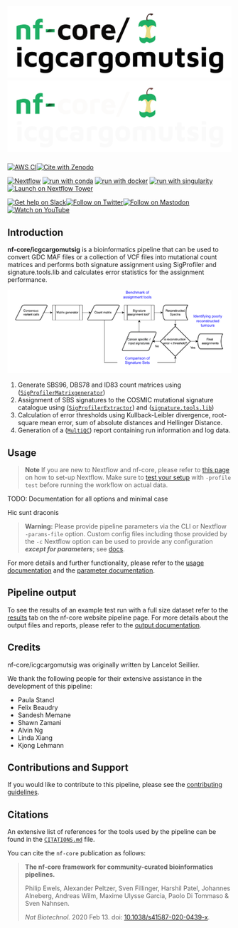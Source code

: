 # ![nf-core/icgcargomutsig](docs/images/nf-core-icgcargomutsig_logo_light.png#gh-light-mode-only) ![nf-core/icgcargomutsig](docs/images/nf-core-icgcargomutsig_logo_dark.png#gh-dark-mode-only)

[![AWS CI](https://img.shields.io/badge/CI%20tests-full%20size-FF9900?labelColor=000000&logo=Amazon%20AWS)](https://nf-co.re/icgcargomutsig/results)[![Cite with Zenodo](http://img.shields.io/badge/DOI-10.5281/zenodo.XXXXXXX-1073c8?labelColor=000000)](https://doi.org/10.5281/zenodo.XXXXXXX)

[![Nextflow](https://img.shields.io/badge/nextflow%20DSL2-%E2%89%A523.04.0-23aa62.svg)](https://www.nextflow.io/)
[![run with conda](http://img.shields.io/badge/run%20with-conda-3EB049?labelColor=000000&logo=anaconda)](https://docs.conda.io/en/latest/)
[![run with docker](https://img.shields.io/badge/run%20with-docker-0db7ed?labelColor=000000&logo=docker)](https://www.docker.com/)
[![run with singularity](https://img.shields.io/badge/run%20with-singularity-1d355c.svg?labelColor=000000)](https://sylabs.io/docs/)
[![Launch on Nextflow Tower](https://img.shields.io/badge/Launch%20%F0%9F%9A%80-Nextflow%20Tower-%234256e7)](https://tower.nf/launch?pipeline=https://github.com/nf-core/icgcargomutsig)

[![Get help on Slack](http://img.shields.io/badge/slack-nf--core%20%23icgcargomutsig-4A154B?labelColor=000000&logo=slack)](https://nfcore.slack.com/channels/icgcargomutsig)[![Follow on Twitter](http://img.shields.io/badge/twitter-%40nf__core-1DA1F2?labelColor=000000&logo=twitter)](https://twitter.com/nf_core)[![Follow on Mastodon](https://img.shields.io/badge/mastodon-nf__core-6364ff?labelColor=FFFFFF&logo=mastodon)](https://mstdn.science/@nf_core)[![Watch on YouTube](http://img.shields.io/badge/youtube-nf--core-FF0000?labelColor=000000&logo=youtube)](https://www.youtube.com/c/nf-core)

## Introduction

**nf-core/icgcargomutsig** is a bioinformatics pipeline that can be used to convert GDC MAF files or a collection of VCF files into mutational count matrices and performs both signature assignment using SigProfiler and signature.tools.lib and calculates error statistics for the assignment performance.

![workflow_diagram](./assets/workflow_diagramm.png)

1. Generate SBS96, DBS78 and ID83 count matrices using ([`SigProfilerMatrixgenerator`](https://osf.io/s93d5/wiki/home/))
2. Assignment of SBS signatures to the COSMIC mutational signature catalogue using ([`SigProfilerExtractor`](https://osf.io/t6j7u/wiki/home/)) and ([`signature.tools.lib`](https://github.com/Nik-Zainal-Group/signature.tools.lib))
3. Calculation of error thresholds using Kullback-Leibler divergence, root-square mean error, sum of absolute distances and Hellinger Distance.
4. Generation of a ([`MultiQC`](https://multiqc.info/)) report containing run information and log data.

## Usage

> **Note**
> If you are new to Nextflow and nf-core, please refer to [this page](https://nf-co.re/docs/usage/installation) on how
> to set-up Nextflow. Make sure to [test your setup](https://nf-co.re/docs/usage/introduction#how-to-run-a-pipeline)
> with `-profile test` before running the workflow on actual data.

TODO: Documentation for all options and minimal case

Hic sunt draconis

> **Warning:**
> Please provide pipeline parameters via the CLI or Nextflow `-params-file` option. Custom config files including those
> provided by the `-c` Nextflow option can be used to provide any configuration _**except for parameters**_;
> see [docs](https://nf-co.re/usage/configuration#custom-configuration-files).

For more details and further functionality, please refer to the [usage documentation](https://nf-co.re/icgcargomutsig/usage) and the [parameter documentation](https://nf-co.re/icgcargomutsig/parameters).

## Pipeline output

To see the results of an example test run with a full size dataset refer to the [results](https://nf-co.re/icgcargomutsig/results) tab on the nf-core website pipeline page.
For more details about the output files and reports, please refer to the
[output documentation](https://nf-co.re/icgcargomutsig/output).

## Credits

nf-core/icgcargomutsig was originally written by Lancelot Seillier.

We thank the following people for their extensive assistance in the development of this pipeline:

- Paula Stancl
- Felix Beaudry
- Sandesh Memane
- Shawn Zamani
- Alvin Ng
- Linda Xiang
- Kjong Lehmann

## Contributions and Support

If you would like to contribute to this pipeline, please see the [contributing guidelines](.github/CONTRIBUTING.md).

## Citations

An extensive list of references for the tools used by the pipeline can be found in the [`CITATIONS.md`](CITATIONS.md) file.

You can cite the `nf-core` publication as follows:

> **The nf-core framework for community-curated bioinformatics pipelines.**
>
> Philip Ewels, Alexander Peltzer, Sven Fillinger, Harshil Patel, Johannes Alneberg, Andreas Wilm, Maxime Ulysse Garcia, Paolo Di Tommaso & Sven Nahnsen.
>
> _Nat Biotechnol._ 2020 Feb 13. doi: [10.1038/s41587-020-0439-x](https://dx.doi.org/10.1038/s41587-020-0439-x).
